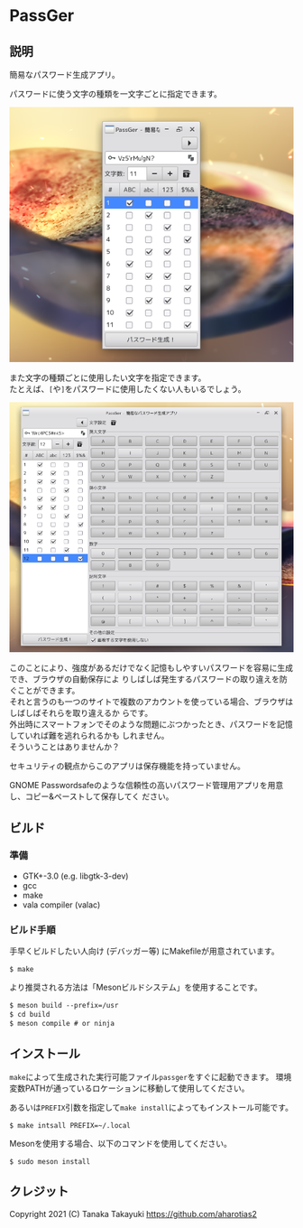 PassGer
====================================================================================================
説明
----------------------------------------------------------------------------------------------------
簡易なパスワード生成アプリ。

パスワードに使う文字の種類を一文字ごとに指定できます。

![pic1](docs/images/screenshot-1_ja.png)

また文字の種類ごとに使用したい文字を指定できます。  
たとえば、`[`や`]`をパスワードに使用したくない人もいるでしょう。

![pic2](docs/images/screenshot-2_ja.png)

このことにより、強度があるだけでなく記憶もしやすいパスワードを容易に生成でき、ブラウザの自動保存によ
りしばしば発生するパスワードの取り違えを防ぐことができます。  
それと言うのも一つのサイトで複数のアカウントを使っている場合、ブラウザはしばしばそれらを取り違えるか
らです。  
外出時にスマートフォンでそのような問題にぶつかったとき、パスワードを記憶していれば難を逃れられるかも
しれません。  
そういうことはありませんか？

セキュリティの観点からこのアプリは保存機能を持っていません。

GNOME Passwordsafeのような信頼性の高いパスワード管理用アプリを用意し、コピー&ペーストして保存してく
ださい。

ビルド
----------------------------------------------------------------------------------------------------
### 準備
* GTK+-3.0 (e.g. libgtk-3-dev)
* gcc
* make
* vala compiler (valac)

### ビルド手順
手早くビルドしたい人向け (デバッガー等) にMakefileが用意されています。

    $ make

より推奨される方法は「Mesonビルドシステム」を使用することです。

    $ meson build --prefix=/usr
	$ cd build
	$ meson compile # or ninja

インストール
----------------------------------------------------------------------------------------------------
`make`によって生成された実行可能ファイル`passger`をすぐに起動できます。
環境変数PATHが通っているロケーションに移動して使用してください。

あるいは`PREFIX`引数を指定して`make install`によってもインストール可能です。

    $ make intsall PREFIX=~/.local

Mesonを使用する場合、以下のコマンドを使用してください。

    $ sudo meson install

クレジット
----------------------------------------------------------------------------------------------------
Copyright 2021 (C) Tanaka Takayuki <https://github.com/aharotias2>

